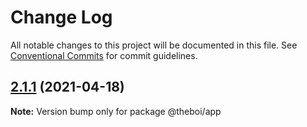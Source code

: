 # Change Log

All notable changes to this project will be documented in this file.
See [Conventional Commits](https://conventionalcommits.org) for commit guidelines.

## [2.1.1](https://github.com/theboi/smp-sstinc-org/compare/v2.1.0...v2.1.1) (2021-04-18)

**Note:** Version bump only for package @theboi/app

